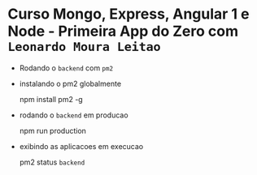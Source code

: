 # Curso Mongo, Express, Angular 1 e Node - Primeira App do Zero com `Leonardo Moura Leitao`

* Rodando o `backend` com `pm2`

* instalando o pm2 globalmente

    npm install pm2 -g

* rodando o `backend` em producao

    npm run production

* exibindo as aplicacoes em execucao

    pm2 status `backend`